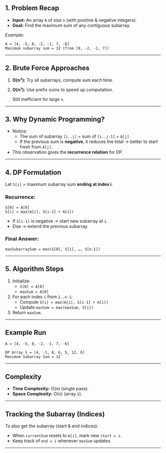 ## 1. Problem Recap

- **Input:** An array `A` of size `n` (with positive & negative integers).
- **Goal:** Find the maximum sum of any contiguous subarray.

Example:

```
A = [4, -5, 8, -2, -1, 7, -6]
Maximum subarray sum = 12 (from [8, -2, -1, 7])

```

---

## 2. Brute Force Approaches

1. **O(n³):** Try all subarrays, compute sum each time.
2. **O(n²):** Use prefix sums to speed up computation.
    
    Still inefficient for large `n`.
    

---

## 3. Why Dynamic Programming?

- Notice:
    - The sum of subarray `[i..j]` = sum of `[i..j-1]` + `A[j]`.
    - If the previous sum is **negative**, it reduces the total → better to start fresh from `A[j]`.
- This observation gives the **recurrence relation** for DP.

---

## 4. DP Formulation

Let `S[i]` = maximum subarray sum **ending at index i**.

### Recurrence:

```
S[0] = A[0]
S[i] = max(A[i], S[i-1] + A[i])

```

- If `S[i-1]` is negative → start new subarray at `i`.
- Else → extend the previous subarray.

### Final Answer:

```
maxSubarraySum = max(S[0], S[1], …, S[n-1])

```

---

## 5. Algorithm Steps

1. Initialize:
    - `S[0] = A[0]`
    - `maxSum = A[0]`
2. For each index `i` from `1..n-1`:
    - Compute `S[i] = max(A[i], S[i-1] + A[i])`
    - Update `maxSum = max(maxSum, S[i])`
3. Return `maxSum`.

---

## Example Run

```
A = [4, -5, 8, -2, -1, 7, -6]

DP Array S = [4, -1, 8, 6, 5, 12, 6]
Maximum Subarray Sum = 12

```

---

## Complexity

- **Time Complexity:** O(n) (single pass).
- **Space Complexity:** O(n) (array `S`).

---

## Tracking the Subarray (Indices)

To also get the subarray (start & end indices):

- When `currentSum` resets to `A[i]`, mark new `start = i`.
- Keep track of `end = i` whenever `maxSum` updates.

---